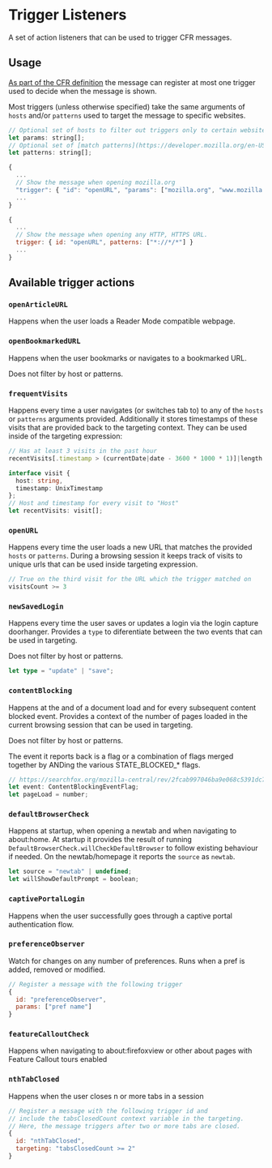 # Trigger Listeners

A set of action listeners that can be used to trigger CFR messages.

## Usage

[As part of the CFR definition](https://searchfox.org/mozilla-central/rev/2bfe3415fb3a2fba9b1c694bc0b376365e086927/browser/components/newtab/lib/CFRMessageProvider.jsm#194) the message can register at most one trigger used to decide when the message is shown.

Most triggers (unless otherwise specified) take the same arguments of `hosts` and/or `patterns`
used to target the message to specific websites.

```javascript
// Optional set of hosts to filter out triggers only to certain websites
let params: string[];
// Optional set of [match patterns](https://developer.mozilla.org/en-US/docs/Mozilla/Add-ons/WebExtensions/Match_patterns) to filter out triggers only to certain websites
let patterns: string[];
```

```javascript
{
  ...
  // Show the message when opening mozilla.org
  "trigger": { "id": "openURL", "params": ["mozilla.org", "www.mozilla.org"] }
  ...
}
```

```javascript
{
  ...
  // Show the message when opening any HTTP, HTTPS URL.
  trigger: { id: "openURL", patterns: ["*://*/*"] }
  ...
}
```

## Available trigger actions

### `openArticleURL`

Happens when the user loads a Reader Mode compatible webpage.

### `openBookmarkedURL`

Happens when the user bookmarks or navigates to a bookmarked URL.

Does not filter by host or patterns.

### `frequentVisits`

Happens every time a user navigates (or switches tab to) to any of the `hosts` or `patterns` arguments
provided. Additionally it stores timestamps of these visits that are provided back to the targeting context.
They can be used inside of the targeting expression:

```javascript
// Has at least 3 visits in the past hour
recentVisits[.timestamp > (currentDate|date - 3600 * 1000 * 1)]|length >= 3

```

```typescript
interface visit {
  host: string,
  timestamp: UnixTimestamp
};
// Host and timestamp for every visit to "Host"
let recentVisits: visit[];
```

### `openURL`

Happens every time the user loads a new URL that matches the provided `hosts` or `patterns`.
During a browsing session it keeps track of visits to unique urls that can be used inside targeting expression.

```javascript
// True on the third visit for the URL which the trigger matched on
visitsCount >= 3
```

### `newSavedLogin`

Happens every time the user saves or updates a login via the login capture doorhanger.
Provides a `type` to diferentiate between the two events that can be used in targeting.

Does not filter by host or patterns.

```typescript
let type = "update" | "save";
```

### `contentBlocking`

Happens at the and of a document load and for every subsequent content blocked event.
Provides a context of the number of pages loaded in the current browsing session that can be used in targeting.

Does not filter by host or patterns.

The event it reports back is a flag or a combination of flags merged together by
ANDing the various STATE_BLOCKED_* flags.

```typescript
// https://searchfox.org/mozilla-central/rev/2fcab997046ba9e068c5391dc7d8848e121d84f8/uriloader/base/nsIWebProgressListener.idl#260
let event: ContentBlockingEventFlag;
let pageLoad = number;
```

### `defaultBrowserCheck`

Happens at startup, when opening a newtab and when navigating to about:home.
At startup it provides the result of running `DefaultBrowserCheck.willCheckDefaultBrowser` to follow existing behaviour if needed.
On the newtab/homepage it reports the `source` as `newtab`.

```typescript
let source = "newtab" | undefined;
let willShowDefaultPrompt = boolean;
```

### `captivePortalLogin`

Happens when the user successfully goes through a captive portal authentication flow.

### `preferenceObserver`

Watch for changes on any number of preferences. Runs when a pref is added, removed or modified.

```js
// Register a message with the following trigger
{
  id: "preferenceObserver",
  params: ["pref name"]
}
```

### `featureCalloutCheck`

Happens when navigating to about:firefoxview or other about pages with Feature Callout tours enabled

### `nthTabClosed`

Happens when the user closes n or more tabs in a session

```js
// Register a message with the following trigger id and
// include the tabsClosedCount context variable in the targeting.
// Here, the message triggers after two or more tabs are closed.
{
  id: "nthTabClosed",
  targeting: "tabsClosedCount >= 2"
}
```
